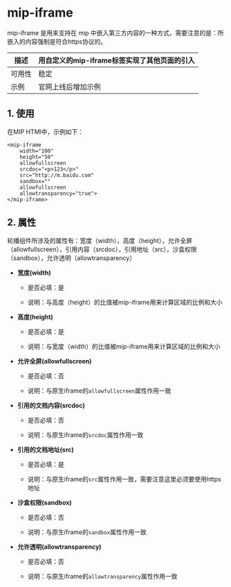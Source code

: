 # mip-iframe

mip-iframe 是用来支持在 mip 中嵌入第三方内容的一种方式，需要注意的是：所嵌入的内容强制是符合https协议的。

描述|用自定义的mip-iframe标签实现了其他页面的引入
----|----
可用性|稳定
示例|官网上线后增加示例

## 1. 使用

在MIP HTMl中，示例如下：

```
<mip-iframe 
    width="100" 
    height="50" 
    allowfullscreen 
    srcdoc="<p>123</p>" 
    src="http://m.baidu.com" 
    sandbox="" 
    allowfullscreen 
    allowtransparency="true">
</mip-iframe>
```
## 2. 属性

轮播组件所涉及的属性有：宽度（width），高度（height），允许全屏（allowfullscreen），引用内容（srcdoc），引用地址（src），沙盒权限（sandbox），允许透明（allowtransparency）

- **宽度(width)**

    - 是否必填：是

    - 说明：与高度（height）的比值被mip-iframe用来计算区域的比例和大小

- **高度(height)**

    - 是否必填：是

    - 说明：与宽度（width）的比值被mip-iframe用来计算区域的比例和大小

- **允许全屏(allowfullscreen)**

    - 是否必填：否

    - 说明：与原生iframe的`allowfullscreen`属性作用一致

- **引用的文档内容(srcdoc)**

    - 是否必填：否

    - 说明：与原生iframe的`srcdoc`属性作用一致

- **引用的文档地址(src)**

    - 是否必填：是

    - 说明：与原生iframe的`src`属性作用一致，需要注意这里必须要使用https地址

- **沙盒权限(sandbox)**

    - 是否必填：否

    - 说明：与原生iframe的`sandbox`属性作用一致

- **允许透明(allowtransparency)**

    - 是否必填：否

    - 说明：与原生iframe的`allowtransparency`属性作用一致


